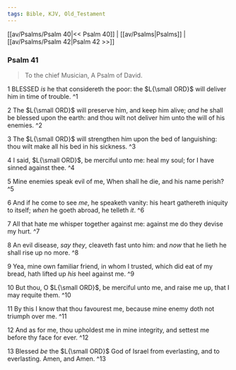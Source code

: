 ```yaml
---
tags: Bible, KJV, Old_Testament
---
```


[[av/Psalms/Psalm 40|<< Psalm 40]] | [[av/Psalms|Psalms]] | [[av/Psalms/Psalm 42|Psalm 42 >>]]

### Psalm 41

> To the chief Musician, A Psalm of David.

1 BLESSED _is_ he that considereth the poor: the $L{\small ORD}$ will deliver him in time of trouble. ^1

2 The $L{\small ORD}$ will preserve him, and keep him alive; _and_ he shall be blessed upon the earth: and thou wilt not deliver him unto the will of his enemies. ^2

3 The $L{\small ORD}$ will strengthen him upon the bed of languishing: thou wilt make all his bed in his sickness. ^3

4 I said, $L{\small ORD}$, be merciful unto me: heal my soul; for I have sinned against thee. ^4

5 Mine enemies speak evil of me, When shall he die, and his name perish? ^5

6 And if he come to see _me_, he speaketh vanity: his heart gathereth iniquity to itself; _when_ he goeth abroad, he telleth _it_. ^6

7 All that hate me whisper together against me: against me do they devise my hurt. ^7

8 An evil disease, _say_ _they_, cleaveth fast unto him: and _now_ that he lieth he shall rise up no more. ^8

9 Yea, mine own familiar friend, in whom I trusted, which did eat of my bread, hath lifted up _his_ heel against me. ^9

10 But thou, O $L{\small ORD}$, be merciful unto me, and raise me up, that I may requite them. ^10

11 By this I know that thou favourest me, because mine enemy doth not triumph over me. ^11

12 And as for me, thou upholdest me in mine integrity, and settest me before thy face for ever. ^12

13 Blessed _be_ the $L{\small ORD}$ God of Israel from everlasting, and to everlasting. Amen, and Amen. ^13
